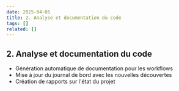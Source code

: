 ```yaml
---
date: 2025-04-05
title: 2. Analyse et documentation du code
tags: []
related: []
---
```


## 2. Analyse et documentation du code

- Génération automatique de documentation pour les workflows
- Mise à jour du journal de bord avec les nouvelles découvertes
- Création de rapports sur l'état du projet

##

